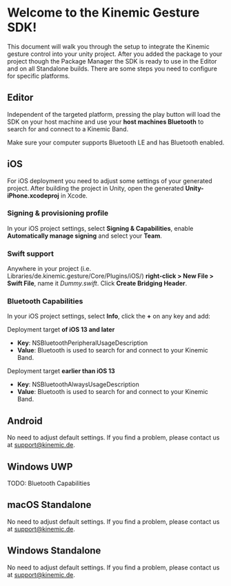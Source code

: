 # Welcome to the Kinemic Gesture SDK!

This document will walk you through the setup to integrate the Kinemic gesture control into your unity project. After you added the package to your project though the Package Manager the SDK is ready to use in the Editor and on all Standalone builds. There are some steps you need to configure for specific platforms.

## Editor

Independent of the targeted platform, pressing the play button will load the SDK on your host machine and use your **host machines Bluetooth** to search for and connect to a Kinemic Band.

Make sure your computer supports Bluetooth LE and has Bluetooth enabled.

## iOS

For iOS deployment you need to adjust some settings of your generated project. After building the project in Unity, open the generated **Unity-iPhone.xcodeproj** in Xcode.

### Signing & provisioning profile

In your iOS project settings, select **Signing & Capabilities**, enable **Automatically manage signing** and select your **Team**.

### Swift support

Anywhere in your project (i.e. Libraries/de.kinemic.gesture/Core/Plugins/iOS/) **right-click > New File > Swift File**, name it *Dummy.swift*. Click **Create Bridging Header**.

### Bluetooth Capabilities

In your iOS project settings, select **Info**, click the **+** on any key and add:

Deployment target **of iOS 13 and later**
* **Key**: NSBluetoothPeripheralUsageDescription
* **Value**: Bluetooth is used to search for and connect to your Kinemic Band.

Deployment target **earlier than iOS 13**
* **Key**: NSBluetoothAlwaysUsageDescription
* **Value**: Bluetooth is used to search for and connect to your Kinemic Band.

## Android

No need to adjust default settings. If you find a problem, please contact us at support@kinemic.de.

## Windows UWP

TODO: Bluetooth Capabilities

## macOS Standalone

No need to adjust default settings. If you find a problem, please contact us at support@kinemic.de.

## Windows Standalone

No need to adjust default settings. If you find a problem, please contact us at support@kinemic.de.
